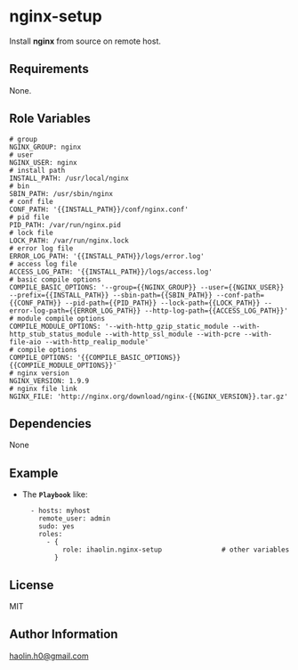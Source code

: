 nginx-setup
=========
Install **nginx** from source on remote host.

Requirements
------------

None.

Role Variables
--------------
	
	# group
	NGINX_GROUP: nginx
	# user
	NGINX_USER: nginx
	# install path
	INSTALL_PATH: /usr/local/nginx
	# bin
	SBIN_PATH: /usr/sbin/nginx
	# conf file
	CONF_PATH: '{{INSTALL_PATH}}/conf/nginx.conf'
	# pid file 
	PID_PATH: /var/run/nginx.pid
	# lock file
	LOCK_PATH: /var/run/nginx.lock
	# error log file
	ERROR_LOG_PATH: '{{INSTALL_PATH}}/logs/error.log'
	# access log file
	ACCESS_LOG_PATH: '{{INSTALL_PATH}}/logs/access.log'
	# basic compile options
	COMPILE_BASIC_OPTIONS: '--group={{NGINX_GROUP}} --user={{NGINX_USER}} --prefix={{INSTALL_PATH}} --sbin-path={{SBIN_PATH}} --conf-path={{CONF_PATH}} --pid-path={{PID_PATH}} --lock-path={{LOCK_PATH}} --error-log-path={{ERROR_LOG_PATH}} --http-log-path={{ACCESS_LOG_PATH}}'
	# module compile options
	COMPILE_MODULE_OPTIONS: '--with-http_gzip_static_module --with-http_stub_status_module --with-http_ssl_module --with-pcre --with-file-aio --with-http_realip_module'
	# compile options
	COMPILE_OPTIONS: '{{COMPILE_BASIC_OPTIONS}} {{COMPILE_MODULE_OPTIONS}}'
	# nginx version
	NGINX_VERSION: 1.9.9
	# nginx file link
	NGINX_FILE: 'http://nginx.org/download/nginx-{{NGINX_VERSION}}.tar.gz'

Dependencies
------------

None

Example
----------------

+ The **``Playbook``** like:

		- hosts: myhost 
		  remote_user: admin 
		  sudo: yes
		  roles:
		    - {
			    role: ihaolin.nginx-setup			    # other variables
		      }
		       		  	   
		  	   
		    
License
-------

MIT

Author Information
------------------

[haolin.h0@gmail.com](mailto:haolin.h0@gmail.com)